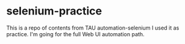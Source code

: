 # selenium-practice
This is a repo of contents from TAU automation-selenium I used it as practice.
I'm going for the full Web UI automation path.
